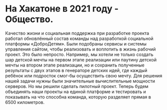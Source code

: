 # На Хакатоне в 2021 году - Общество. 
Качество жизни и социальная поддержка при разработке проекта работал обновлённый состав команды над разработкой социальной платформы «ДоброДетям». 
Были подобраны сервисы и системы управления сайтом, чтобы реализовать и воплотить в жизнь рабочий проект. Это было непросто. 
Например, мы хотели не только создать шар детской мечты на первом этапе реализации или паутину детской мечты на втором этапе реализации, 
но и сохранить полученные результаты с двух этапов в генераторе детских идей, где каждый ребёнок или подросток смог-бы осуществить свою мечту. 
Для решения нашей задачи нужны были значительные вычислительные мощности серверов. Но мы решили сделать пилотный проект. Теперь будем объединять 
наши проекты на единой платформе и тестировать и показывать на что способна команда, которую разделяет прямая в 6500 километров. 
